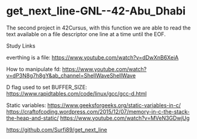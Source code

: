 # get_next_line-GNL--42-Abu_Dhabi

The second project in 42Cursus, with this function we are able to read the text available on a file descriptor one line at a time until the EOF.

Study Links

everthing is a file: https://www.youtube.com/watch?v=dDwXnB6XeiA

How to manipulate fd: https://www.youtube.com/watch?v=dP3N8g7h8gY&ab_channel=ShellWaveShellWave

D flag used to set BUFFER_SIZE: https://www.rapidtables.com/code/linux/gcc/gcc-d.html

Static variables: https://www.geeksforgeeks.org/static-variables-in-c/ https://craftofcoding.wordpress.com/2015/12/07/memory-in-c-the-stack-the-heap-and-static/
https://www.youtube.com/watch?v=MVeN3GDwjUg

https://github.com/Surfi89/get_next_line
